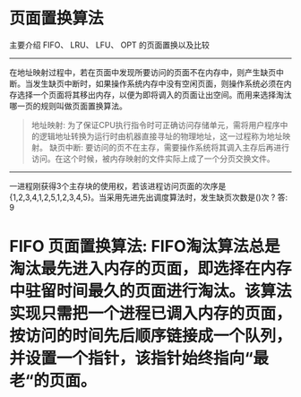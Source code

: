 # 页面置换算法

主要介绍 FIFO、 LRU、 LFU、 OPT 的页面置换以及比较

***

在地址映射过程中，若在页面中发现所要访问的页面不在内存中，则产生缺页中断。当发生缺页中断时，如果操作系统内存中没有空闲页面，则操作系统必须在内存选择一个页面将其移出内存，以便为即将调入的页面让出空间。而用来选择淘汰哪一页的规则叫做页面置换算法。

> 地址映射: 为了保证CPU执行指令时可正确访问存储单元，需将用户程序中的逻辑地址转换为运行时由机器直接寻址的物理地址，这一过程称为地址映射。
  缺页中断: 要访问的页不在主存，需要操作系统将其调入主存后再进行访问。在这个时候，被内存映射的文件实际上成了一个分页交换文件。

***

一进程刚获得3个主存块的使用权，若该进程访问页面的次序是{1,2,3,4,1,2,5,1,2,3,4,5}。当采用先进先出调度算法时，发生缺页次数是()次 ? 答: 9

# FIFO 页面置换算法: FIFO淘汰算法总是淘汰最先进入内存的页面，即选择在内存中驻留时间最久的页面进行淘汰。该算法实现只需把一个进程已调入内存的页面，按访问的时间先后顺序链接成一个队列，并设置一个指针，该指针始终指向“最老“的页面。


